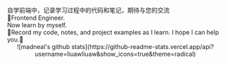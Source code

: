 <div>自学前端中，记录学习过程中的代码和笔记，期待与您的交流</div>




<div >🤠Frontend Engineer.</div>



<div>Now learn by myself.</div>



<div>📁Record my code, notes, and project examples as I learn. I hope I can help you.📂</div>



<div align="center">![madneal's github stats](https://github-readme-stats.vercel.app/api?username=liuawliuaw&show_icons=true&theme=radical)</div>



